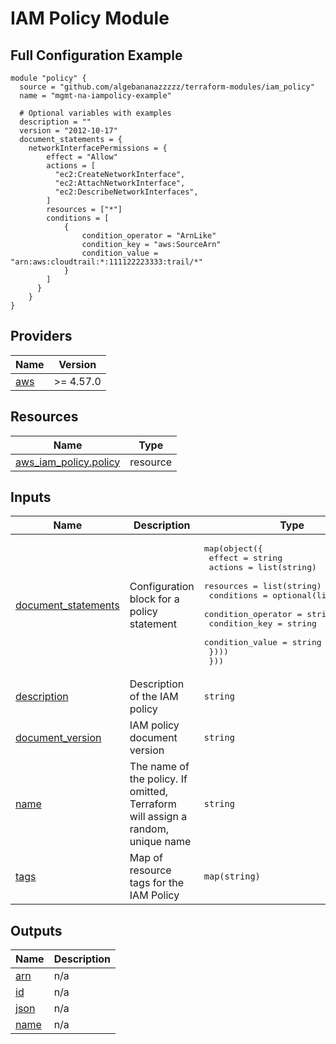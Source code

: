 # IAM Policy Module

## Full Configuration Example 
```hcl
module "policy" {
  source = "github.com/algebananazzzzz/terraform-modules/iam_policy"
  name = "mgmt-na-iampolicy-example"

  # Optional variables with examples
  description = ""
  version = "2012-10-17"
  document_statements = {
    networkInterfacePermissions = {
        effect = "Allow"
        actions = [
          "ec2:CreateNetworkInterface",
          "ec2:AttachNetworkInterface",
          "ec2:DescribeNetworkInterfaces",
        ]
        resources = ["*"]
        conditions = [
            {
                condition_operator = "ArnLike"
                condition_key = "aws:SourceArn"
                condition_value = "arn:aws:cloudtrail:*:111122223333:trail/*"
            }
        ]
      }
    }
}
```

<!-- BEGIN_TF_DOCS -->
## Providers

| Name | Version |
|------|---------|
| <a name="provider_aws"></a> [aws](#provider\_aws) | >= 4.57.0 |

## Resources

| Name | Type |
|------|------|
| [aws_iam_policy.policy](https://registry.terraform.io/providers/hashicorp/aws/latest/docs/resources/iam_policy) | resource |

## Inputs

| Name | Description | Type | Default | Required |
|------|-------------|------|---------|:--------:|
| <a name="input_document_statements"></a> [document\_statements](#input\_document\_statements) | Configuration block for a policy statement | <pre>map(object({<br>    effect    = string<br>    actions   = list(string)<br>    resources = list(string)<br>    conditions = optional(list(object({<br>      condition_operator = string<br>      condition_key      = string<br>      condition_value    = string<br>    })))<br>  }))</pre> | n/a | yes |
| <a name="input_description"></a> [description](#input\_description) | Description of the IAM policy | `string` | `null` | no |
| <a name="input_document_version"></a> [document\_version](#input\_document\_version) | IAM policy document version | `string` | `"2012-10-17"` | no |
| <a name="input_name"></a> [name](#input\_name) | The name of the policy. If omitted, Terraform will assign a random, unique name | `string` | `null` | no |
| <a name="input_tags"></a> [tags](#input\_tags) | Map of resource tags for the IAM Policy | `map(string)` | `null` | no |

## Outputs

| Name | Description |
|------|-------------|
| <a name="output_arn"></a> [arn](#output\_arn) | n/a |
| <a name="output_id"></a> [id](#output\_id) | n/a |
| <a name="output_json"></a> [json](#output\_json) | n/a |
| <a name="output_name"></a> [name](#output\_name) | n/a |
<!-- END_TF_DOCS -->